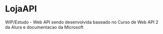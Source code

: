 # LojaAPI
WIP/Estudo - Web API sendo desenvolvida baseado no Curso de Web API 2 da Alura e documentacao da Microsoft


